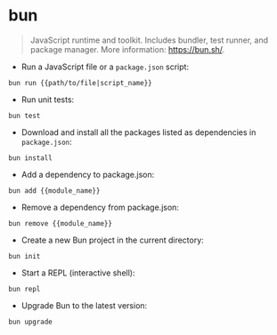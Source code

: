 # bun

> JavaScript runtime and toolkit.
> Includes bundler, test runner, and package manager.
> More information: <https://bun.sh/>.

- Run a JavaScript file or a `package.json` script:

`bun run {{path/to/file|script_name}}`

- Run unit tests:

`bun test`

- Download and install all the packages listed as dependencies in `package.json`:

`bun install`

- Add a dependency to package.json:

`bun add {{module_name}}`

- Remove a dependency from package.json:

`bun remove {{module_name}}`

- Create a new Bun project in the current directory:

`bun init`

- Start a REPL (interactive shell):

`bun repl`

- Upgrade Bun to the latest version:

`bun upgrade`
